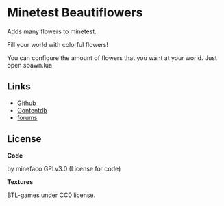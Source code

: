 # Minetest Beautiflowers

Adds many flowers to minetest.

Fill your world with colorful flowers!

You can configure the amount of flowers that you want at your world. Just open spawn.lua

## Links 

* [Github](https://github.com/minefaco/beautiflowers)
* [Contentdb](https://content.minetest.net/packages/1faco/beautiflowers/)
* [forums](https://forum.minetest.net/viewtopic.php?f=9&t=26318)

## License

__Code__

by minefaco GPLv3.0 (License for code)

__Textures__

BTL-games under CC0 license.
